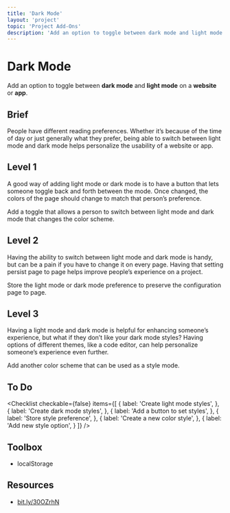 ```yaml
---
title: 'Dark Mode'
layout: 'project'
topic: 'Project Add-Ons'
description: 'Add an option to toggle between dark mode and light mode on a website or app.'
---
```




<ProjectHeader>

# Dark Mode

Add an option to toggle between <strong className="color-blue">dark mode</strong> and <strong className="color-blue">light mode</strong> on a <strong className="color-purple">website</strong> or <strong className="color-purple">app</strong>.

</ProjectHeader>

<ProjectContent>

## Brief

People have different reading preferences. Whether it’s because of the time of day or just generally what they prefer, being able to switch between light mode and dark mode helps personalize the usability of a website or app.

## Level 1

A good way of adding light mode or dark mode is to have a button that lets someone toggle back and forth between the mode. Once changed, the colors of the page should change to match that person’s preference.

Add a toggle that allows a person to switch between light mode and dark mode that changes the color scheme.

<LoginRequired>

## Level 2

Having the ability to switch between light mode and dark mode is handy, but can be a pain if you have to change it on every page. Having that setting persist page to page helps improve people’s experience on a project.

Store the light mode or dark mode preference to preserve the configuration page to page.

## Level 3

Having a light mode and dark mode is helpful for enhancing someone’s experience, but what if they don’t like your dark mode styles? Having options of different themes, like a code editor, can help personalize someone’s experience even further.

Add another color scheme that can be used as a style mode.

</LoginRequired>

</ProjectContent>

<ProjectSidebar>

## To Do

<Checklist checkable={false} items={[
  {
    label: 'Create light mode styles',
  },
  {
    label: 'Create dark mode styles',
  },
  {
    label: 'Add a button to set styles',
  },
  {
    label: 'Store style preference',
  },
  {
    label: 'Create a new color style',
  },
  {
    label: 'Add new style option',
  }
]} />

## Toolbox
- localStorage

## Resources
- [bit.ly/30OZrhN](https://bit.ly/30OZrhN)

</ProjectSidebar>